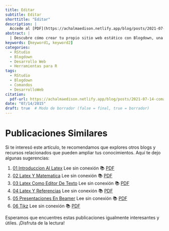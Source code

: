 ```yaml
---
title: Editar
subtitle: Editar
shorttitle: "Editar"
description: |
  Accede al [PDF](https://achalmaedison.netlify.app/blog/posts/2021-07-14-comandos-blogdown/index.pdf) completo aquí.
abstract: |
  | Descubre cómo crear tu propio sitio web estático con Blogdown, una herramienta poderosa que combina R Markdown y Hugo. Aprende a usar comandos sencillos para personalizar, construir y alojar tu sitio web de manera fácil y rápida. ¡Comienza tu proyecto web hoy mismo!
keywords: [keyword1, keyword2]
categories:
  - RStudio
  - Blogdown
  - Desarrollo Web
  - Herramientas para R
tags:
  - RStudio
  - Blogdown
  - Comandos
  - DesarrolloWeb
citation:
  pdf-url: https://achalmaedison.netlify.app/blog/posts/2021-07-14-comandos-blogdown/index.pdf
date: "07/14/2015"
draft: true  # Modo de borrador (false = final, true = borrador)
---
```







# Publicaciones Similares

Si te interesó este artículo, te recomendamos que explores otros blogs y recursos relacionados que pueden ampliar tus conocimientos. Aquí te dejo algunas sugerencias:


1. [01 Introduccion Al Latex](https://achalmaedison.netlify.app/programacion-software/latex/2015-07-12-01-introduccion-al-latex) Lee sin conexión 📚 [PDF](https://achalmaedison.netlify.app/programacion-software/latex/2015-07-12-01-introduccion-al-latex/index.pdf)
2. [02 Latex Y Matematica](https://achalmaedison.netlify.app/programacion-software/latex/2015-07-13-02-latex-y-matematica) Lee sin conexión 📚 [PDF](https://achalmaedison.netlify.app/programacion-software/latex/2015-07-13-02-latex-y-matematica/index.pdf)
3. [03 Latex Como Editor De Texto](https://achalmaedison.netlify.app/programacion-software/latex/2015-07-14-03-latex-como-editor-de-texto) Lee sin conexión 📚 [PDF](https://achalmaedison.netlify.app/programacion-software/latex/2015-07-14-03-latex-como-editor-de-texto/index.pdf)
4. [04 Latex Y Referencias](https://achalmaedison.netlify.app/programacion-software/latex/2015-07-15-04-latex-y-referencias) Lee sin conexión 📚 [PDF](https://achalmaedison.netlify.app/programacion-software/latex/2015-07-15-04-latex-y-referencias/index.pdf)
5. [05 Presentaciones En Beamer](https://achalmaedison.netlify.app/programacion-software/latex/2015-07-16-05-presentaciones-en-beamer) Lee sin conexión 📚 [PDF](https://achalmaedison.netlify.app/programacion-software/latex/2015-07-16-05-presentaciones-en-beamer/index.pdf)
6. [06 Tikz](https://achalmaedison.netlify.app/programacion-software/latex/2015-07-17-06-tikz) Lee sin conexión 📚 [PDF](https://achalmaedison.netlify.app/programacion-software/latex/2015-07-17-06-tikz/index.pdf)


Esperamos que encuentres estas publicaciones igualmente interesantes y útiles. ¡Disfruta de la lectura!

